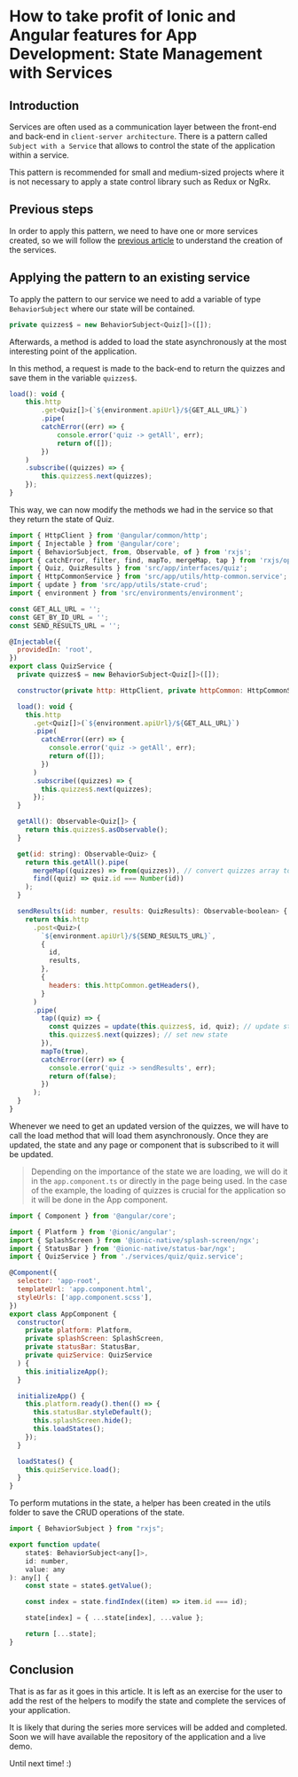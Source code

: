 # How to take profit of Ionic and Angular features for App Development: State Management with Services

## Introduction

Services are often used as a communication layer between the front-end and back-end in `client-server architecture`. There is a pattern called `Subject with a Service` that allows to control the state of the application within a service.

This pattern is recommended for small and medium-sized projects where it is not necessary to apply a state control library such as Redux or NgRx.

## Previous steps

In order to apply this pattern, we need to have one or more services created, so we will follow the <a href="/article/how-to-take-profit-of-ionic-and-angular-features-for-app-development/the-service-layer" title="The Service Layer" target="_blank">previous article</a> to understand the creation of the services.

## Applying the pattern to an existing service

To apply the pattern to our service we need to add a variable of type `BehaviorSubject` where our state will be contained.

```js
private quizzes$ = new BehaviorSubject<Quiz[]>([]);
```

Afterwards, a method is added to load the state asynchronously at the most interesting point of the application.

In this method, a request is made to the back-end to return the quizzes and save them in the variable `quizzes$`.

```js
load(): void {
    this.http
        .get<Quiz[]>(`${environment.apiUrl}/${GET_ALL_URL}`)
        .pipe(
        catchError((err) => {
            console.error('quiz -> getAll', err);
            return of([]);
        })
    )
    .subscribe((quizzes) => {
        this.quizzes$.next(quizzes);
    });
}
```

This way, we can now modify the methods we had in the service so that they return the state of Quiz.

```js
import { HttpClient } from '@angular/common/http';
import { Injectable } from '@angular/core';
import { BehaviorSubject, from, Observable, of } from 'rxjs';
import { catchError, filter, find, mapTo, mergeMap, tap } from 'rxjs/operators';
import { Quiz, QuizResults } from 'src/app/interfaces/quiz';
import { HttpCommonService } from 'src/app/utils/http-common.service';
import { update } from 'src/app/utils/state-crud';
import { environment } from 'src/environments/environment';

const GET_ALL_URL = '';
const GET_BY_ID_URL = '';
const SEND_RESULTS_URL = '';

@Injectable({
  providedIn: 'root',
})
export class QuizService {
  private quizzes$ = new BehaviorSubject<Quiz[]>([]);

  constructor(private http: HttpClient, private httpCommon: HttpCommonService) {}

  load(): void {
    this.http
      .get<Quiz[]>(`${environment.apiUrl}/${GET_ALL_URL}`)
      .pipe(
        catchError((err) => {
          console.error('quiz -> getAll', err);
          return of([]);
        })
      )
      .subscribe((quizzes) => {
        this.quizzes$.next(quizzes);
      });
  }

  getAll(): Observable<Quiz[]> {
    return this.quizzes$.asObservable();
  }

  get(id: string): Observable<Quiz> {
    return this.getAll().pipe(
      mergeMap((quizzes) => from(quizzes)), // convert quizzes array to a sequence of observables to find through it
      find((quiz) => quiz.id === Number(id))
    );
  }

  sendResults(id: number, results: QuizResults): Observable<boolean> {
    return this.http
      .post<Quiz>(
        `${environment.apiUrl}/${SEND_RESULTS_URL}`,
        {
          id,
          results,
        },
        {
          headers: this.httpCommon.getHeaders(),
        }
      )
      .pipe(
        tap((quiz) => {
          const quizzes = update(this.quizzes$, id, quiz); // update state
          this.quizzes$.next(quizzes); // set new state
        }),
        mapTo(true),
        catchError((err) => {
          console.error('quiz -> sendResults', err);
          return of(false);
        })
      );
  }
}
```

Whenever we need to get an updated version of the quizzes, we will have to call the load method that will load them asynchronously. Once they are updated, the state and any page or component that is subscribed to it will be updated.

> Depending on the importance of the state we are loading, we will do it in the `app.component.ts` or directly in the page being used. In the case of the example, the loading of quizzes is crucial for the application so it will be done in the App component.

```js
import { Component } from '@angular/core';

import { Platform } from '@ionic/angular';
import { SplashScreen } from '@ionic-native/splash-screen/ngx';
import { StatusBar } from '@ionic-native/status-bar/ngx';
import { QuizService } from './services/quiz/quiz.service';

@Component({
  selector: 'app-root',
  templateUrl: 'app.component.html',
  styleUrls: ['app.component.scss'],
})
export class AppComponent {
  constructor(
    private platform: Platform,
    private splashScreen: SplashScreen,
    private statusBar: StatusBar,
    private quizService: QuizService
  ) {
    this.initializeApp();
  }

  initializeApp() {
    this.platform.ready().then(() => {
      this.statusBar.styleDefault();
      this.splashScreen.hide();
      this.loadStates();
    });
  }

  loadStates() {
    this.quizService.load();
  }
}
```

To perform mutations in the state, a helper has been created in the utils folder to save the CRUD operations of the state.

```js
import { BehaviorSubject } from "rxjs";

export function update(
    state$: BehaviorSubject<any[]>,
    id: number,
    value: any
): any[] {
    const state = state$.getValue();

    const index = state.findIndex((item) => item.id === id);

    state[index] = { ...state[index], ...value };

    return [...state];
}
```

## Conclusion

That is as far as it goes in this article. It is left as an exercise for the user to add the rest of the helpers to modify the state and complete the services of your application.

It is likely that during the series more services will be added and completed. Soon we will have available the repository of the application and a live demo.

Until next time! :)
